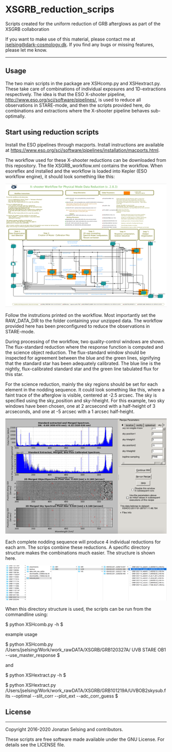 # XSGRB_reduction_scrips
Scripts created for the uniform reduction of GRB afterglows as part of the XSGRB collaboration

If you want to make use of this material, please contact me at jselsing@dark-cosmology.dk. If you find any bugs or missing features, please let me know.

-------
## Usage


The two main scripts in the package are XSHcomp.py and XSHextract.py. These take care of combinations of individual exposures and 1D-extractions respectively. The idea is that the ESO X-shooter pipeline, http://www.eso.org/sci/software/pipelines/, is used to reduce all observations in STARE-mode, and then the scripts provided here, do combinations and extractions where the X-shooter pipeline behaves sub-optimally. 

## Start using reduction scripts

Install the ESO pipelines through macports. Install instructions are available at https://www.eso.org/sci/software/pipelines/installation/macports.html.

The workflow used for these X-shooter reductions can be downloaded from this repository. The file XSGRB_workflow.xml contains the workflow. When esoreflex and installed and the workflow is loaded into Kepler (ESO workflow engine), it should look something like this:

![alt tag](docs/figs/esoreflex.png)

Follow the instrutions printed on the workflow. Most importantly set the RAW_DATA_DIR to the folder containing your unzipped data. The workflow provided here has been preconfigured to reduce the observations in STARE-mode. 


During processing of the workflow, two quality-control windows are shown. The flux-standard reduction where the response function is computed and the science object reduction. The flux-standard window should be inspected for agreement between the blue and the green lines, signifying that the standard star has been adequately calibrated. The blue line is the nightly, flux-calibrated standard star and the green line tabulated flux for this star. 

For the science reduction, mainly the sky regions should be set for each element in the nodding sequence. It could look something like this, where a faint trace of the afterglow is visible, centered at -2.5 arcsec. The sky is specified using the sky_position and sky-hheight. For this example, two sky windows have been chosen, one at 2 arcsecond with a half-height of 3 arcseconds, and one at -5 arcsec with a 1 arcsec half-height.

![alt tag](docs/figs/sky_sub.png)



Each complete nodding sequence will produce 4 individual reductions for each arm. The scrips combine these reductions. A specific directory structure makes the combinations much easier. The structure is shown here.

![alt tag](docs/figs/dir_struct.png)

When this directory structure is used, the scripts can be run from the commandline using:

$
python XSHcomb.py -h
$

example usage

$
python XSHcomb.py /Users/jselsing/Work/work_rawDATA/XSGRB/GRB120327A/ UVB STARE OB1 --use_master_response
$

and 

$
python XSHextract.py -h
$

$
python XSHextract.py /Users/jselsing/Work/work_rawDATA/XSGRB/GRB101219A/UVBOB2skysub.fits  --optimal --slit_corr --plot_ext --adc_corr_guess
$

## License
-------

Copyright 2016-2020 Jonatan Selsing and contributors.

These scripts are free software made available under the GNU License. For details see
the LICENSE file.
